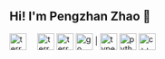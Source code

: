## Hi! I'm Pengzhan Zhao 👋

<div>
  <img align="center" height="30" alt="terraform" src="https://www.svgrepo.com/download/376356/aws.svg">
  <sup>
  <a href="https://www.credly.com/badges/19a5bd75-4053-4dae-8098-5e8598795667/linked_in_profile"><img src="https://images.credly.com/size/680x680/images/0e284c3f-5164-4b21-8660-0d84737941bc/image.png" width="12"></a>
  </sup>
  <img align="center" height="30" alt="terraform" src="https://www.svgrepo.com/download/376331/kubernetes.svg">
  <a href="https://www.terraform.io/"><img align="center" height="30" alt="terraform" src="https://www.svgrepo.com/download/448253/terraform.svg"></a>
  <a href="https://go.dev/"><img align="center" height="30" alt="go" src="https://www.svgrepo.com/download/349380/go.svg"></a>
  <span>|</span>
  <a href="https://www.typescriptlang.org/"><img align="center" height="30" alt="typescript" src="https://www.svgrepo.com/download/374146/typescript-official.svg"></a>
  <a href="https://www.python.org/"><img align="center" height="30" alt="python" src="https://www.svgrepo.com/download/452091/python.svg"></a>
  <img align="center" height="30" alt="c++" src="https://www.svgrepo.com/download/373528/cpp3.svg">
</div>
